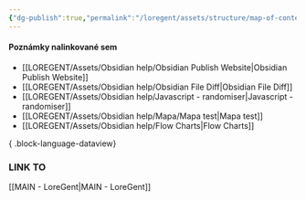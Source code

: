 ```yaml
---
{"dg-publish":true,"permalink":"/loregent/assets/structure/map-of-content/moc-obsidian-help/"}
---
```



#### Poznámky nalinkované sem

- [[LOREGENT/Assets/Obsidian help/Obsidian Publish Website\|Obsidian Publish Website]]
- [[LOREGENT/Assets/Obsidian help/Obsidian File Diff\|Obsidian File Diff]]
- [[LOREGENT/Assets/Obsidian help/Javascript - randomiser\|Javascript - randomiser]]
- [[LOREGENT/Assets/Obsidian help/Mapa/Mapa test\|Mapa test]]
- [[LOREGENT/Assets/Obsidian help/Flow Charts\|Flow Charts]]

{ .block-language-dataview}

### LINK TO
[[MAIN - LoreGent\|MAIN - LoreGent]]